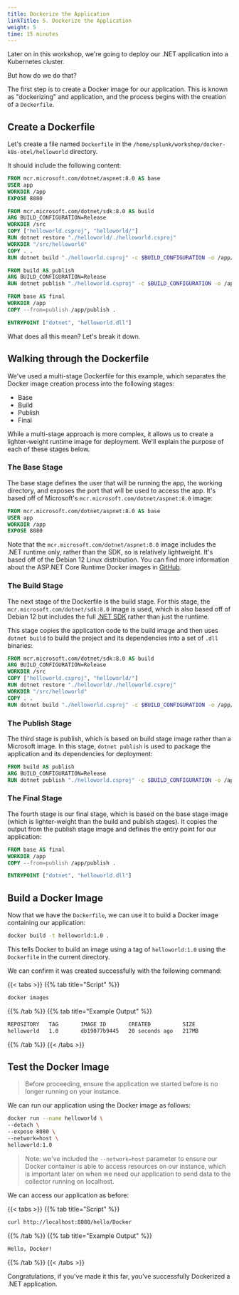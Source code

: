 ```yaml
---
title: Dockerize the Application
linkTitle: 5. Dockerize the Application
weight: 5
time: 15 minutes
---
```


Later on in this workshop, we're going to deploy our .NET application into a Kubernetes cluster. 

But how do we do that?  

The first step is to create a Docker image for our application.  This is known as 
"dockerizing" and application, and the process begins with the creation of a `Dockerfile`. 

## Create a Dockerfile 

Let's create a file named `Dockerfile` in the `/home/splunk/workshop/docker-k8s-otel/helloworld` directory.  

It should include the following content: 

``` dockerfile
FROM mcr.microsoft.com/dotnet/aspnet:8.0 AS base
USER app
WORKDIR /app
EXPOSE 8080

FROM mcr.microsoft.com/dotnet/sdk:8.0 AS build
ARG BUILD_CONFIGURATION=Release
WORKDIR /src
COPY ["helloworld.csproj", "helloworld/"]
RUN dotnet restore "./helloworld/./helloworld.csproj"
WORKDIR "/src/helloworld"
COPY . .
RUN dotnet build "./helloworld.csproj" -c $BUILD_CONFIGURATION -o /app/build

FROM build AS publish
ARG BUILD_CONFIGURATION=Release
RUN dotnet publish "./helloworld.csproj" -c $BUILD_CONFIGURATION -o /app/publish /p:UseAppHost=false

FROM base AS final
WORKDIR /app
COPY --from=publish /app/publish .

ENTRYPOINT ["dotnet", "helloworld.dll"]
```

What does all this mean?  Let's break it down. 

## Walking through the Dockerfile 

We've used a multi-stage Dockerfile for this example, which separates the Docker image creation process into the following stages: 

* Base
* Build
* Publish
* Final

While a multi-stage approach is more complex, it allows us to create a 
lighter-weight runtime image for deployment.  We'll explain the purpose of 
each of these stages below. 

### The Base Stage

The base stage defines the user that will 
be running the app, the working directory, and exposes 
the port that will be used to access the app. 
It's based off of Microsoft's `mcr.microsoft.com/dotnet/aspnet:8.0` image: 

``` dockerfile
FROM mcr.microsoft.com/dotnet/aspnet:8.0 AS base
USER app
WORKDIR /app
EXPOSE 8080
```

Note that the `mcr.microsoft.com/dotnet/aspnet:8.0` image includes the .NET runtime only, 
rather than the SDK, so is relatively lightweight. It's based off of the Debian 12 Linux 
distribution.  You can find more information about the ASP.NET Core Runtime Docker images 
in [GitHub](https://github.com/dotnet/dotnet-docker/blob/main/README.aspnet.md). 

### The Build Stage

The next stage of the Dockerfile is the build stage.  For this stage, the 
`mcr.microsoft.com/dotnet/sdk:8.0` image is used, which is also based off of 
Debian 12 but includes the full [.NET SDK](https://github.com/dotnet/dotnet-docker/blob/main/README.sdk.md) rather than just the runtime.  

This stage copies the application code to the build image and then 
uses `dotnet build` to build the project and its dependencies into a 
set of `.dll` binaries: 

``` dockerfile
FROM mcr.microsoft.com/dotnet/sdk:8.0 AS build
ARG BUILD_CONFIGURATION=Release
WORKDIR /src
COPY ["helloworld.csproj", "helloworld/"]
RUN dotnet restore "./helloworld/./helloworld.csproj"
WORKDIR "/src/helloworld"
COPY . .
RUN dotnet build "./helloworld.csproj" -c $BUILD_CONFIGURATION -o /app/build
```

### The Publish Stage

The third stage is publish, which is based on build stage image rather than a Microsoft image.  In this stage, `dotnet publish` is used to 
package the application and its dependencies for deployment: 

``` dockerfile
FROM build AS publish
ARG BUILD_CONFIGURATION=Release
RUN dotnet publish "./helloworld.csproj" -c $BUILD_CONFIGURATION -o /app/publish /p:UseAppHost=false
```

### The Final Stage 

The fourth stage is our final stage, which is based on the base 
stage image (which is lighter-weight than the build and publish stages). It copies the output from the publish stage image and 
defines the entry point for our application: 

``` dockerfile
FROM base AS final
WORKDIR /app
COPY --from=publish /app/publish .

ENTRYPOINT ["dotnet", "helloworld.dll"]
```

## Build a Docker Image

Now that we have the `Dockerfile`, we can use it to build a Docker image containing 
our application: 

``` bash
docker build -t helloworld:1.0 .
```

This tells Docker to build an image using a tag of `helloworld:1.0` using the `Dockerfile` in the current directory. 

We can confirm it was created successfully with the following command: 

{{< tabs >}}
{{% tab title="Script" %}}

``` bash
docker images
```

{{% /tab %}}
{{% tab title="Example Output" %}}

``` bash
REPOSITORY   TAG       IMAGE ID       CREATED          SIZE
helloworld   1.0       db19077b9445   20 seconds ago   217MB
```

{{% /tab %}}
{{< /tabs >}}

## Test the Docker Image

> Before proceeding, ensure the application we started before is no longer running on your instance. 

We can run our application using the Docker image as follows: 

``` bash
docker run --name helloworld \
--detach \
--expose 8080 \
--network=host \
helloworld:1.0
```

> Note: we've included the `--network=host` parameter to ensure our Docker container 
> is able to access resources on our instance, which is important later on when we need 
> our application to send data to the collector running on localhost. 

We can access our application as before:

{{< tabs >}}
{{% tab title="Script" %}}

``` bash
curl http://localhost:8080/hello/Docker
```

{{% /tab %}}
{{% tab title="Example Output" %}}

``` bash
Hello, Docker! 
```

{{% /tab %}}
{{< /tabs >}}

Congratulations, if you've made it this far, you've successfully Dockerized a .NET application. 